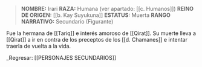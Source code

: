 > **NOMBRE:** Irari
> **RAZA:** Humana (ver apartado: [[c. Humanos]])
> **REINO DE ORIGEN:** [[b. Kay Suyukuna]]
> **ESTATUS:** Muerta
> **RANGO NARRATIVO:** Secundario (Figurante)

Fue la hermana de [[Tariq]] e interés amoroso de [[Qirat]]. Su muerte lleva a [[Qirat]] a ir en contra de los preceptos de los [[d. Chamanes]] e intentar traerla de vuelta a la vida.

_Regresar: [[PERSONAJES SECUNDARIOS]]